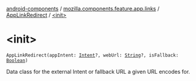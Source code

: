 [android-components](../../index.md) / [mozilla.components.feature.app.links](../index.md) / [AppLinkRedirect](index.md) / [&lt;init&gt;](./-init-.md)

# &lt;init&gt;

`AppLinkRedirect(appIntent: `[`Intent`](https://developer.android.com/reference/android/content/Intent.html)`?, webUrl: `[`String`](https://kotlinlang.org/api/latest/jvm/stdlib/kotlin/-string/index.html)`?, isFallback: `[`Boolean`](https://kotlinlang.org/api/latest/jvm/stdlib/kotlin/-boolean/index.html)`)`

Data class for the external Intent or fallback URL a given URL encodes for.

